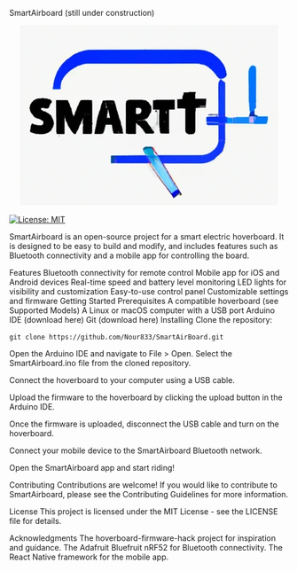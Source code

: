 SmartAirboard
(still under construction)
<p align="center">
  <img src="https://raw.githubusercontent.com/Nour833/SmartAirBoard/master/smarairboard.png?token=GHSAT0AAAAAACAH6JYLJXLMMZOIFSKTZBMCZB34HUA" alt="SmartAirboard Logo">
</p>

[![License: MIT](https://img.shields.io/badge/License-MIT-yellow.svg)](https://opensource.org/licenses/MIT)

SmartAirboard is an open-source project for a smart electric hoverboard. It is designed to be easy to build and modify, and includes features such as Bluetooth connectivity and a mobile app for controlling the board.

Features
Bluetooth connectivity for remote control
Mobile app for iOS and Android devices
Real-time speed and battery level monitoring
LED lights for visibility and customization
Easy-to-use control panel
Customizable settings and firmware
Getting Started
Prerequisites
A compatible hoverboard (see Supported Models)
A Linux or macOS computer with a USB port
Arduino IDE (download here)
Git (download here)
Installing
Clone the repository:


```shell
git clone https://github.com/Nour833/SmartAirBoard.git
```
Open the Arduino IDE and navigate to File > Open. Select the SmartAirboard.ino file from the cloned repository.

Connect the hoverboard to your computer using a USB cable.

Upload the firmware to the hoverboard by clicking the upload button in the Arduino IDE.

Once the firmware is uploaded, disconnect the USB cable and turn on the hoverboard.

Connect your mobile device to the SmartAirboard Bluetooth network.

Open the SmartAirboard app and start riding!

Contributing
Contributions are welcome! If you would like to contribute to SmartAirboard, please see the Contributing Guidelines for more information.

License
This project is licensed under the MIT License - see the LICENSE file for details.

Acknowledgments
The hoverboard-firmware-hack project for inspiration and guidance.
The Adafruit Bluefruit nRF52 for Bluetooth connectivity.
The React Native framework for the mobile app.
